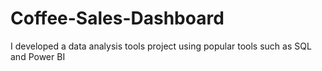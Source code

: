# Coffee-Sales-Dashboard
I developed a data analysis tools project using popular tools such as SQL and Power BI

